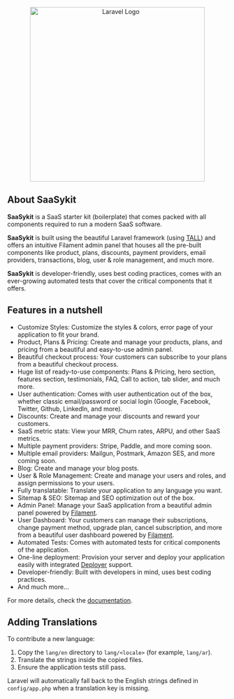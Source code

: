 <p align="center"><a href="https://laravel.com" target="_blank"><img src="https://saasykit.com/images/logo-dark.png" width="400" alt="Laravel Logo"></a></p>

## About SaaSykit
**SaaSykit** is a SaaS starter kit (boilerplate) that comes packed with all components required to run a modern SaaS software.

**SaaSykit** is built using the beautiful Laravel framework (using [TALL](https://tallstack.dev/)) and offers an intuitive Filament admin panel that houses all the pre-built components like product, plans, discounts, payment providers, email providers, transactions, blog, user & role management, and much more.

**SaaSykit** is developer-friendly, uses best coding practices, comes with an ever-growing automated tests that cover the critical components that it offers.

## Features in a nutshell

* Customize Styles: Customize the styles & colors, error page of your application to fit your brand.
* Product, Plans & Pricing: Create and manage your products, plans, and pricing from a beautiful and easy-to-use admin panel.
* Beautiful checkout process: Your customers can subscribe to your plans from a beautiful checkout process.
* Huge list of ready-to-use components: Plans & Pricing, hero section, features section, testimonials, FAQ, Call to action, tab slider, and much more.
* User authentication: Comes with user authentication out of the box, whether classic email/password or social login (Google, Facebook, Twitter, Github, LinkedIn, and more).
* Discounts: Create and manage your discounts and reward your customers.
* SaaS metric stats: View your MRR, Churn rates, ARPU, and other SaaS metrics.
* Multiple payment providers: Stripe, Paddle, and more coming soon.
* Multiple email providers: Mailgun, Postmark, Amazon SES, and more coming soon.
* Blog: Create and manage your blog posts.
* User & Role Management: Create and manage your users and roles, and assign permissions to your users.
* Fully translatable: Translate your application to any language you want.
* Sitemap & SEO: Sitemap and SEO optimization out of the box.
* Admin Panel: Manage your SaaS application from a beautiful admin panel powered by [Filament](https://filamentphp.com/).
* User Dashboard: Your customers can manage their subscriptions, change payment method, upgrade plan, cancel subscription, and more from a beautiful user dashboard powered by [Filament](https://filamentphp.com/).
* Automated Tests: Comes with automated tests for critical components of the application.
* One-line deployment: Provision your server and deploy your application easily with integrated [Deployer](https://deployer.org/) support.
* Developer-friendly: Built with developers in mind, uses best coding practices.
* And much more...

For more details, check the [documentation](https://saasykit.com/docs).

## Adding Translations

To contribute a new language:

1. Copy the `lang/en` directory to `lang/<locale>` (for example, `lang/ar`).
2. Translate the strings inside the copied files.
3. Ensure the application tests still pass.

Laravel will automatically fall back to the English strings defined in `config/app.php` when a translation key is missing.
